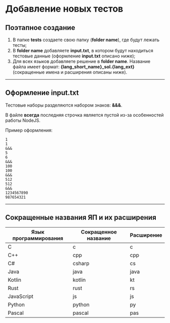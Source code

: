 # Добавление новых тестов

## Поэтапное создание

1) В папке **tests** создаете свою папку (**folder name**), где будут лежать тесты;
2) В **folder name** добавляете **input.txt**, в котором будут находиться тестовые данные (оформление **input.txt** описано ниже);
3) Для всех языков добавляете решение в **folder name**. Название файла имеет формат: **{lang_short_name}_sol.{lang_ext}** (сокращенные имена и расширения описаны ниже).

---

## Оформление input.txt

Тестовые наборы разделяются набором знаков: **&&&**.

В файле **всегда** последняя строчка является пустой из-за особенностей работы NodeJS.

Пример оформления:

```
1
1
&&&
5
6
&&&
100
100
&&&
512
512
&&&
1234567890
987654321

```

---

## Сокращенные названия ЯП и их расширения

Язык программирования | Сокращенное название | Расширение
--- | --- | ---
C | c | c
C++ | cpp | cpp
C# | csharp | cs
Java | java | java
Kotlin | kotlin | kt
Rust | rust | rs
JavaScript | js | js
Python | python | py
Pascal | pascal | pas
